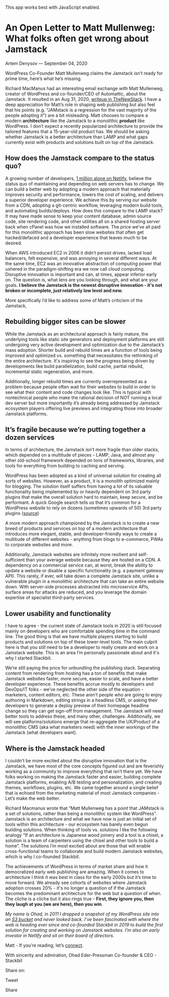 This app works best with JavaScript enabled.

# An Open Letter to Matt Mullenweg: What folks often get wrong about Jamstack

Artem Denysov — September 04, 2020

WordPress Co-Founder Matt Mullenweg claims the Jamstack isn’t ready for prime time, here’s what he’s missing.

Richard MacManus had an interesting email exchange with Matt Mullenweg, creator of WordPress and co-founder/CEO of Automattic, about the Jamstack. It resulted in an Aug 31, 2020, [writeup in TheNewStack](https://thenewstack.io/wordpress-co-founder-matt-mullenweg-is-not-a-fan-of-jamstack/). I have a deep appreciation for Matt’s role in shaping web publishing but also feel that his points (e.g. “JAMstack is a regression for the vast majority of the people adopting it”) are a bit misleading. Matt chooses to compare a modern **architecture** like the Jamstack to a monolithic **product** like WordPress. I don’t expect a recently popularized architecture to provide the tailored features that a 15-year-old product has. We should be asking whether Jamstack is a better architecture than LAMP and what gaps currently exist with products and solutions built on top of the Jamstack.

## How does the Jamstack compare to the status quo?

A growing number of developers, [1 million alone on Netlify](https://www.netlify.com/blog/2020/08/03/celebrating-1-million-developers-whats-next-for-netlify-and-the-jamstack/), believe the status quo of maintaining and depending on web servers has to change. We can build a better web by adopting a modern approach that materially improves security and performance, lowers the cost of scaling, and delivers a superior developer experience. We achieve this by serving our website from a CDN, adopting a git-centric workflow, leveraging modern build tools, and automating builds/deploys. How does this compare to the LAMP stack? It may have made sense to keep your content database, admin source code, site rendering code, and other utilities all on a shared hosting server back when cPanel was how we installed software. The price we’ve all paid for this monolithic approach has been slow websites that often get hacked/defaced and a developer experience that leaves much to be desired.

When AWS introduced EC2 in 2006 it didn’t persist drives, lacked load balancers, felt expensive, and was annoying in several different ways. At the same time, EC2 was an innovative abstraction of computing power that ushered in the paradigm-shifting era we now call cloud computing. Disruptive innovation is important and can, at times, appear inferior early on. The question is, what lens are you looking through, and what are your goals. **I believe the Jamstack is the newest disruptive innovation - it's not broken or incomplete, just relatively low level and new.**

More specifically I’d like to address some of Matt’s criticism of the Jamstack,

## Rebuilding bigger sites can be slower

While the Jamstack as an architectural approach is fairly mature, the underlying tools like static site generators and deployment platforms are still undergoing very active development and optimization due to the Jamstack’s mass adoption. Shorter build and rebuild times are a function of tools being improved and optimized vs. something that necessitates the rethinking of the entire architecture. It's inspiring to see the progress being driven by developments like build parallelization, build cache, partial rebuild, incremental static regeneration, and more.

Additionally, longer rebuild times are currently overrepresented as a problem because people often wait for their websites to build in order to see what their content and code changes look like. This is typical with nontechnical people who make the rational decision of NOT running a local dev server but more importantly it’s already being addressed by Jamstack ecosystem players offering live previews and integrating those into broader Jamstack platforms.

## It’s fragile because we’re putting together a dozen services

In terms of architecture, the Jamstack isn’t more fragile than older stacks, which depended on a multitude of pieces - LAMP, Java, and almost any other old-school framework depended on tons of frameworks, libraries, and tools for everything from building to caching and serving.

WordPress has been adopted as a kind of universal solution for creating all sorts of websites. However, as a product, it is a monolith optimized mainly for blogging. The solution itself suffers from having a lot of its valuable functionality being implemented by or heavily dependent on 3rd party plugins that make the overall solution hard to maintain, keep secure, and be performant. A quick Google search tells us that it’s common for a WordPress website to rely on dozens (sometimes upwards of 50) 3rd party plugins ([source](https://www.wpbeginner.com/opinion/how-many-wordpress-plugins-should-you-install-on-your-site/))

A more modern approach championed by the Jamstack is to create a new breed of products and services on top of a modern architecture that introduces more elegant, stable, and developer-friendly ways to create a multitude of different websites - anything from blogs to e-commerce, PWAs to corporate websites and more.

Additionally, Jamstack websites are infinitely more resilient and self-sufficient than your average website because they are hosted on a CDN. A dependency on a commercial service can, at worst, break the ability to update a website or disable a specific functionality (e.g. a payment gateway API). This rarely, if ever, will take down a complete Jamstack site, unlike a vulnerable plugin in a monolithic architecture that can take an entire website down. With server-side processes abstracted into microservice APIs, surface areas for attacks are reduced, and you leverage the domain expertise of specialist third-party services.

## Lower usability and functionality

I have to agree - the current state of Jamstack tools in 2020 is still focused mainly on developers who are comfortable spending time in the command line. The good thing is that we have multiple players starting to build products and solutions on top of these lower-level tools. The main culprit here is that you still need to be a developer to really create and work on a Jamstack website. This is an area I’m personally passionate about and it's why I started Stackbit.

We’re still paying the price for unbundling the publishing stack. Separating content from rendering from hosting has a ton of benefits that make Jamstack websites faster, more secure, easier to scale, and have a better developer experience. These benefits accrue mostly to developers and DevOps/IT folks - we’ve neglected the other side of the equation - marketers, content editors, etc. These aren’t people who are going to enjoy authoring in Markdown, editing strings in a headless CMS, or asking their developers to generate a deploy preview of their homepage headline change so they can get sign-off from management. The Jamstack will need better tools to address these, and many other, challenges. Additionally, we will see platforms/solutions emerge that re-aggregate the UX/Product of a monolithic CMS (aka what marketers need) with the inner workings of the Jamstack (what developers want).

## Where is the Jamstack headed

I couldn’t be more excited about the disruptive innovation that is the Jamstack, we have most of the core concepts figured out and are feverishly working as a community to improve everything that isn’t there yet. We have folks working on making the Jamstack faster and easier, building complete Jamstack platforms, enabling A/B testing and personalization, and creating themes, workflows, plugins, etc. We came together around a single belief that is echoed from the marketing material of most Jamstack companies - Let’s make the web better.

Richard Macmanus wrote that “Matt Mullenweg has a point that JAMstack is a set of solutions, rather than being a monolithic system like WordPress”. Jamstack is an architecture and what we have now is just an initial set of tools within this architecture - our ecosystem has barely even begun building solutions. When thinking of tools vs. solutions I like the following analogy “If an architecture is Japanese wood joinery and a tool is a chisel, a solution is a team of carpenters using the chisel and other tools to build a home”. The solutions I’m most excited about are those that will enable cross-functional teams to collaborate and build modern Jamstack websites, which is why I co-founded Stackbit.

The achievements of WordPress in terms of market share and how it democratized early web publishing are amazing. When it comes to architecture I think it was best in class for the early 2000s but it’s time to move forward. We already see cohorts of websites where Jamstack adoption crosses 20% - it's no longer a question of if the Jamstack becomes the predominant architecture for the web but a question of when. The cliche is a cliche but it also rings true - **First, they ignore you, then they laugh at you (we are here), then you win**.

_My name is Ohad, in 2011 I dropped a snapshot of my WordPress site into an [S3 bucket](https://bit.ly/3cIPYOP) and never looked back. I’ve been fascinated with where the web is heading ever since and co-founded Stackbit in 2019 to build the first solution for creating and working on Jamstack websites. I’m also an early investor in Netlify and sit on their board of directors._

Matt - If you’re reading, let’s [connect](https://twitter.com/ohadpr).

With sincerity and admiration, Ohad Eder-Pressman Co-founder & CEO - Stackbit

<span class="post-share-title">Share on:</span>

Tweet

Share

<!-- -->

<!-- -->

